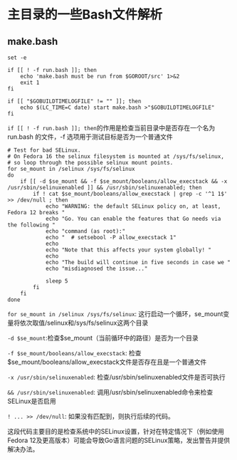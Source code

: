 # 主目录的一些Bash文件解析
## make.bash
```shell
set -e

if [[ ! -f run.bash ]]; then
	echo 'make.bash must be run from $GOROOT/src' 1>&2
	exit 1
fi

if [[ "$GOBUILDTIMELOGFILE" != "" ]]; then
	echo $(LC_TIME=C date) start make.bash >"$GOBUILDTIMELOGFILE"
fi
```
`if [[ ! -f run.bash ]]; then`的作用是检查当前目录中是否存在一个名为 run.bash 的文件，-f 选项用于测试目标是否为一个普通文件

```shell
# Test for bad SELinux.
# On Fedora 16 the selinux filesystem is mounted at /sys/fs/selinux,
# so loop through the possible selinux mount points.
for se_mount in /selinux /sys/fs/selinux
do
	if [[ -d $se_mount && -f $se_mount/booleans/allow_execstack && -x /usr/sbin/selinuxenabled ]] && /usr/sbin/selinuxenabled; then
		if ! cat $se_mount/booleans/allow_execstack | grep -c '^1 1$' >> /dev/null ; then
			echo "WARNING: the default SELinux policy on, at least, Fedora 12 breaks "
			echo "Go. You can enable the features that Go needs via the following "
			echo "command (as root):"
			echo "  # setsebool -P allow_execstack 1"
			echo
			echo "Note that this affects your system globally! "
			echo
			echo "The build will continue in five seconds in case we "
			echo "misdiagnosed the issue..."

			sleep 5
		fi
	fi
done
```

`for se_mount in /selinux /sys/fs/selinux`: 这行启动一个循环，se_mount变量将依次取值/selinux和/sys/fs/selinux这两个目录

`-d $se_mount`:检查$se_mount（当前循环中的路径）是否为一个目录

`-f $se_mount/booleans/allow_execstack`: 检查$se_mount/booleans/allow_execstack文件是否存在且是一个普通文件

`-x /usr/sbin/selinuxenabled`: 检查/usr/sbin/selinuxenabled文件是否可执行

`&& /usr/sbin/selinuxenabled`: 调用/usr/sbin/selinuxenabled命令来检查SELinux是否启用

`! ... >> /dev/null`: 如果没有匹配到，则执行后续的代码。

这段代码主要目的是检查系统中的SELinux设置，针对在特定情况下（例如使用Fedora 12及更高版本）可能会导致Go语言问题的SELinux策略，发出警告并提供解决办法。

